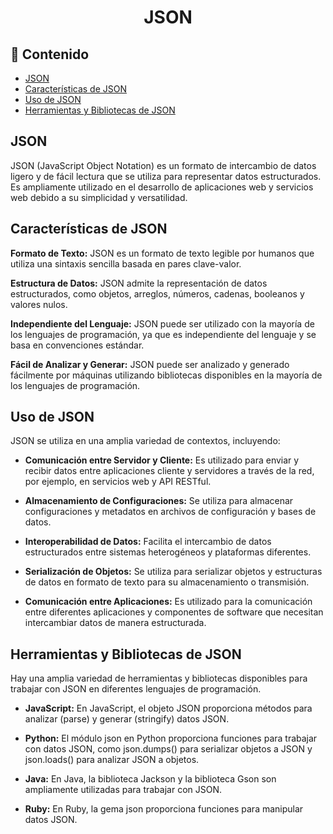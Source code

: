 <h1 align="center">JSON</h1>

<h2>📑 Contenido</h2>

- [JSON](#json)
- [Características de JSON](#características-de-json)
- [Uso de JSON](#uso-de-json)
- [Herramientas y Bibliotecas de JSON](#herramientas-y-bibliotecas-de-json)

## JSON

JSON (JavaScript Object Notation) es un formato de intercambio de datos ligero y de fácil lectura que se utiliza para representar datos estructurados. Es ampliamente utilizado en el desarrollo de aplicaciones web y servicios web debido a su simplicidad y versatilidad.

## Características de JSON

**Formato de Texto:** JSON es un formato de texto legible por humanos que utiliza una sintaxis sencilla basada en pares clave-valor.

**Estructura de Datos:** JSON admite la representación de datos estructurados, como objetos, arreglos, números, cadenas, booleanos y valores nulos.

**Independiente del Lenguaje:** JSON puede ser utilizado con la mayoría de los lenguajes de programación, ya que es independiente del lenguaje y se basa en convenciones estándar.

**Fácil de Analizar y Generar:** JSON puede ser analizado y generado fácilmente por máquinas utilizando bibliotecas disponibles en la mayoría de los lenguajes de programación.

## Uso de JSON

JSON se utiliza en una amplia variedad de contextos, incluyendo:

- **Comunicación entre Servidor y Cliente:** Es utilizado para enviar y recibir datos entre aplicaciones cliente y servidores a través de la red, por ejemplo, en servicios web y API RESTful.

- **Almacenamiento de Configuraciones:** Se utiliza para almacenar configuraciones y metadatos en archivos de configuración y bases de datos.

- **Interoperabilidad de Datos:** Facilita el intercambio de datos estructurados entre sistemas heterogéneos y plataformas diferentes.

- **Serialización de Objetos:** Se utiliza para serializar objetos y estructuras de datos en formato de texto para su almacenamiento o transmisión.

- **Comunicación entre Aplicaciones:** Es utilizado para la comunicación entre diferentes aplicaciones y componentes de software que necesitan intercambiar datos de manera estructurada.

## Herramientas y Bibliotecas de JSON

Hay una amplia variedad de herramientas y bibliotecas disponibles para trabajar con JSON en diferentes lenguajes de programación.

- **JavaScript:** En JavaScript, el objeto JSON proporciona métodos para analizar (parse) y generar (stringify) datos JSON.

- **Python:** El módulo json en Python proporciona funciones para trabajar con datos JSON, como json.dumps() para serializar objetos a JSON y json.loads() para analizar JSON a objetos.

- **Java:** En Java, la biblioteca Jackson y la biblioteca Gson son ampliamente utilizadas para trabajar con JSON.

- **Ruby:** En Ruby, la gema json proporciona funciones para manipular datos JSON.

